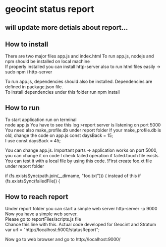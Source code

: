 # geocint status report

## will update more detials about report...

## How to install 
There are two major files app.js and index.html 
To run app.js, nodejs and npm should be installed on local machine  
If properly installed you can install http-server also to run html files easily -> sudo npm i http-server 

To run app.js, dependencies should also be installed. Dependencies are defined in package.json file.  
To install dependencies under this folder run 
npm install 

## How to run 
To start application run on terminal  
node app.js 
You have to see this log >report server is listening on port 5000 
You need also make_profile.db under report folder 
If your make_profile.db is old, change the code on app.js 
const daysBack = 15;  
I use 
const daysBack = 45;  

You can change app.js. Important parts -> application works on port 5000, you can change it on code
I check failed operation if failed.touch file exists.  
You can test it with a local file by using this code.
!First create foo.xt file under report folder 
  
if (fs.existsSync(path.join(__dirname, "foo.txt"))) { 
  instead of this 
if (fs.existsSync(failedFile)) {  
  
## How to reach report
Under report folder you can start a simple web server 
http-server -p 9000 
Now you have a simple web server.    
Please go to reportFiles/scripts.js file  
Chance this line with this. Actual code developed for Geocint and Stratum 
var url = "http://localhost:5000/statusReport"; 

Now go to web browser and go to http://localhost:9000/  